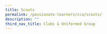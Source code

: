 ```yaml
---
title: Scouts
permalink: /passionate-learners/cca/scouts/
description: ""
third_nav_title: Clubs & Uniformed Group
---
```

